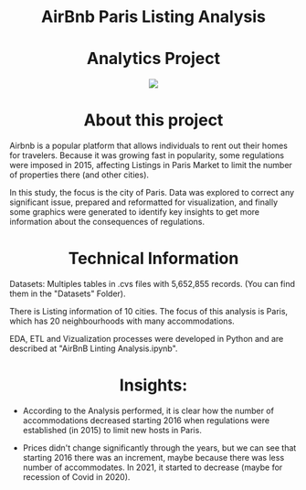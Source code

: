 ## <h1 align=center> AirBnb Paris Listing Analysis
# <h1 align=center> Analytics Project

<p align="center">
<img src=https://github.com/janicerico/AirBnb-Paris-Listing-Analysis/assets/109157476/2834c242-8810-440f-8727-7ff316ffdb9e>

# <h1 align=center> About this project

Airbnb is a popular platform that allows individuals to rent out their homes for travelers. Because it was growing fast in popularity, some regulations were imposed in 2015, affecting Listings in Paris Market to limit the number of properties there (and other cities).

In this study, the focus is the city of Paris. Data was explored to correct any significant issue, prepared and reformatted for visualization, and finally some graphics were generated to identify key insights to get more information about the consequences of regulations.

# <h1 align=center> Technical Information

Datasets: Multiples tables in .cvs files with 5,652,855 records. (You can find them in the "Datasets" Folder).

There is Listing information of 10 cities. The focus of this analysis is Paris, which has 20 neighbourhoods with many accommodations.

EDA, ETL and Vizualization processes were developed in Python and are described at "AirBnB Linting Analysis.ipynb". 

## <h1 align=center> Insights:
- According to the Analysis performed, it is clear how the number of accommodations decreased starting 2016 when regulations were established (in 2015) to limit new hosts in Paris.

- Prices didn't change significantly through the years, but we can see that starting 2016 there was an increment, maybe because there was less number of accommodates. In 2021, it started to decrease (maybe for recession of Covid in 2020).


